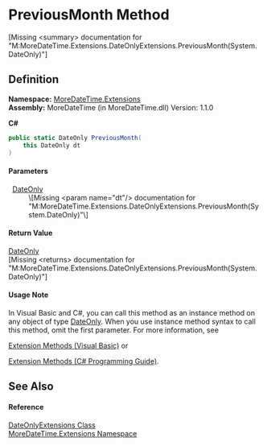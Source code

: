 # PreviousMonth Method


\[Missing &lt;summary&gt; documentation for "M:MoreDateTime.Extensions.DateOnlyExtensions.PreviousMonth(System.DateOnly)"\]



## Definition
**Namespace:** <a href="3139ad8c-443b-c9bf-71c7-2dc294c1d234">MoreDateTime.Extensions</a>  
**Assembly:** MoreDateTime (in MoreDateTime.dll) Version: 1.1.0

**C#**
``` C#
public static DateOnly PreviousMonth(
	this DateOnly dt
)
```



#### Parameters
<dl><dt>  <a href="https://learn.microsoft.com/dotnet/api/system.dateonly" target="_blank" rel="noopener noreferrer">DateOnly</a></dt><dd>\[Missing &lt;param name="dt"/&gt; documentation for "M:MoreDateTime.Extensions.DateOnlyExtensions.PreviousMonth(System.DateOnly)"\]</dd></dl>

#### Return Value
<a href="https://learn.microsoft.com/dotnet/api/system.dateonly" target="_blank" rel="noopener noreferrer">DateOnly</a>  
\[Missing &lt;returns&gt; documentation for "M:MoreDateTime.Extensions.DateOnlyExtensions.PreviousMonth(System.DateOnly)"\]

#### Usage Note
In Visual Basic and C#, you can call this method as an instance method on any object of type <a href="https://learn.microsoft.com/dotnet/api/system.dateonly" target="_blank" rel="noopener noreferrer">DateOnly</a>. When you use instance method syntax to call this method, omit the first parameter. For more information, see <a href="https://docs.microsoft.com/dotnet/visual-basic/programming-guide/language-features/procedures/extension-methods" target="_blank" rel="noopener noreferrer">

Extension Methods (Visual Basic)</a> or <a href="https://docs.microsoft.com/dotnet/csharp/programming-guide/classes-and-structs/extension-methods" target="_blank" rel="noopener noreferrer">

Extension Methods (C# Programming Guide)</a>.

## See Also


#### Reference
<a href="e6a725f0-b940-6a2e-d587-b2ba979ba75d">DateOnlyExtensions Class</a>  
<a href="3139ad8c-443b-c9bf-71c7-2dc294c1d234">MoreDateTime.Extensions Namespace</a>  
